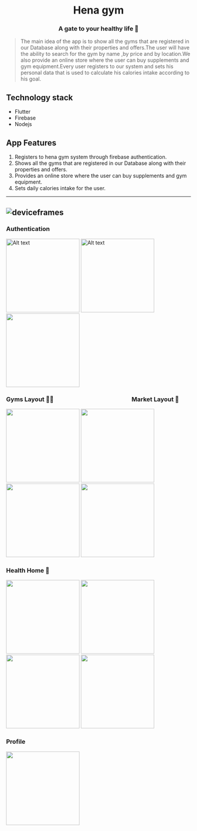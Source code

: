 <h1 align="center">Hena gym</h1>
<h3 align="center">A gate to your healthy life 🥗</h3>

> The main idea of the app is to show all the gyms  that are registered in our Database along with their properties and offers.The user will have the ability to search for the gym by name ,by price and by location.We also provide an online  store  where the user can buy supplements and gym equipment.Every user  registers  to our system  and sets his personal data that is used to calculate his calories intake according to his goal.

## Technology stack
* Flutter
* Firebase
* Nodejs

## App Features
1. Registers to hena gym system through firebase authentication.
2. Shows all the gyms  that are registered in our Database along with their properties and offers.
3. Provides an online  store  where the user can buy supplements and gym equipment.
4. Sets daily calories intake for the user. 
--------

![deviceframes](https://user-images.githubusercontent.com/58639073/157754206-d29524f5-4dfa-4524-9c44-39aeac7f3647.png)
-----

### Authentication
<p  float="center">
<img src="https://user-images.githubusercontent.com/58639073/157757846-20e262bf-cccc-4c2c-93fe-b467df170ced.jpg" alt="Alt text" title="Optional title" width= 200>
<img src="https://user-images.githubusercontent.com/58639073/157757857-7bee96d0-bcf7-4fa7-90bc-bb4f0ee86e52.jpg" alt="Alt text" title="Optional title" width= 200>
<img src="https://user-images.githubusercontent.com/58639073/157757938-f8a7f886-25f2-429e-b7ae-d70398fc01e7.jpg" width= 200>
</p>
<h3 align="left">Gyms Layout 🤸‍♂️&emsp;&emsp;&emsp;&emsp;&emsp;&emsp;&emsp;&emsp;&emsp;&emsp;&emsp;&emsp;&emsp;Market Layout 🍱</h3>
<p  float="center">
<img src="https://user-images.githubusercontent.com/58639073/157757952-7172e34d-c0ef-48b2-874a-8057147e33a1.jpg" width= 200>
<img src="https://user-images.githubusercontent.com/58639073/157758007-045d309a-3524-479c-b08f-81cb539390c6.jpg" width= 200>
 <img src="https://user-images.githubusercontent.com/58639073/157758064-6d8c498e-18f0-4ded-b715-4c1d8bf6d53b.jpg" width= 200>
<img src="https://user-images.githubusercontent.com/58639073/157758100-4e6cdc78-b9d0-4553-b013-286316789107.jpg" width= 200>
</p>

  <h3 align="left">Health Home 🥗</h3>
  
<p  float="center">
<img src="https://user-images.githubusercontent.com/58639073/157758116-29302b10-b4be-4e19-a79a-af0f5606d5ae.jpg" width= 200>
<img src="https://user-images.githubusercontent.com/58639073/157758139-cce12ac6-ac4c-465d-9b8c-d952388eca8c.jpg" width= 200>
<img src="https://user-images.githubusercontent.com/58639073/157758163-c0b012c3-25d5-4c05-91ef-746e3325cace.jpg" width= 200>
<img src="https://user-images.githubusercontent.com/58639073/157758169-02747a7c-222e-4ffc-a014-49b9b76e368f.jpg" width= 200>
</p>

### Profile
<img src="https://user-images.githubusercontent.com/58639073/157758151-dc50005b-92c3-4ac8-90c1-905cd9182b17.jpg" width= 200>

